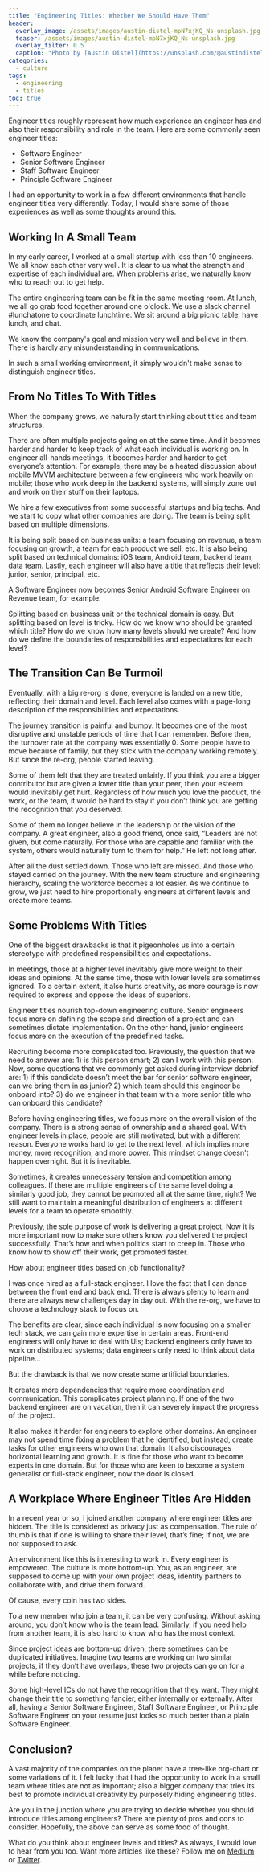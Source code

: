 ```yaml
---
title: "Engineering Titles: Whether We Should Have Them"
header:
  overlay_image: /assets/images/austin-distel-mpN7xjKQ_Ns-unsplash.jpg
  teaser: /assets/images/austin-distel-mpN7xjKQ_Ns-unsplash.jpg
  overlay_filter: 0.5
  caption: "Photo by [Austin Distel](https://unsplash.com/@austindistel?utm_source=unsplash&utm_medium=referral&utm_content=creditCopyText) on [Unsplash](https://unsplash.com/?utm_source=unsplash&utm_medium=referral&utm_content=creditCopyText)"
categories:
  - culture
tags:
  - engineering
  - titles
toc: true
---
```


Engineer titles roughly represent how much experience an engineer has and also their responsibility and role in the team. Here are some commonly seen engineer titles:

- Software Engineer
- Senior Software Engineer
- Staff Software Engineer
- Principle Software Engineer

I had an opportunity to work in a few different environments that handle engineer titles very differently. Today, I would share some of those experiences as well as some thoughts around this.

## Working In A Small Team

In my early career, I worked at a small startup with less than 10 engineers. We all know each other very well. It is clear to us what the strength and expertise of each individual are. When problems arise, we naturally know who to reach out to get help.

The entire engineering team can be fit in the same meeting room. At lunch, we all go grab food together around one o'clock. We use a slack channel #lunchatone to coordinate lunchtime. We sit around a big picnic table, have lunch, and chat.

We know the company's goal and mission very well and believe in them. There is hardly any misunderstanding in communications.

In such a small working environment, it simply wouldn't make sense to distinguish engineer titles.

## From No Titles To With Titles

When the company grows, we naturally start thinking about titles and team structures.

There are often multiple projects going on at the same time. And it becomes harder and harder to keep track of what each individual is working on. In engineer all-hands meetings, it becomes harder and harder to get everyone’s attention. For example, there may be a heated discussion about mobile MVVM architecture between a few engineers who work heavily on mobile; those who work deep in the backend systems, will simply zone out and work on their stuff on their laptops.

We hire a few executives from some successful startups and big techs. And we start to copy what other companies are doing. The team is being split based on multiple dimensions.

It is being split based on business units: a team focusing on revenue, a team focusing on growth, a team for each product we sell, etc. It is also being split based on technical domains: iOS team, Android team, backend team, data team. Lastly, each engineer will also have a title that reflects their level: junior, senior, principal, etc.

A Software Engineer now becomes Senior Android Software Engineer on Revenue team, for example.

Splitting based on business unit or the technical domain is easy. But splitting based on level is tricky. How do we know who should be granted which title? How do we know how many levels should we create? And how do we define the boundaries of responsibilities and expectations for each level?

## The Transition Can Be Turmoil

Eventually, with a big re-org is done, everyone is landed on a new title, reflecting their domain and level. Each level also comes with a page-long description of the responsibilities and expectations.

The journey transition is painful and bumpy. It becomes one of the most disruptive and unstable periods of time that I can remember. Before then, the turnover rate at the company was essentially 0. Some people have to move because of family, but they stick with the company working remotely. But since the re-org, people started leaving.

Some of them felt that they are treated unfairly. If you think you are a bigger contributor but are given a lower title than your peer, then your esteem would inevitably get hurt. Regardless of how much you love the product, the work, or the team, it would be hard to stay if you don’t think you are getting the recognition that you deserved.

Some of them no longer believe in the leadership or the vision of the company. A great engineer, also a good friend, once said, “Leaders are not given, but come naturally. For those who are capable and familiar with the system, others would naturally turn to them for help.” He left not long after.

After all the dust settled down. Those who left are missed. And those who stayed carried on the journey. With the new team structure and engineering hierarchy, scaling the workforce becomes a lot easier. As we continue to grow, we just need to hire proportionally engineers at different levels and create more teams.

## Some Problems With Titles

One of the biggest drawbacks is that it pigeonholes us into a certain stereotype with predefined responsibilities and expectations.

In meetings, those at a higher level inevitably give more weight to their ideas and opinions. At the same time, those with lower levels are sometimes ignored. To a certain extent, it also hurts creativity, as more courage is now required to express and oppose the ideas of superiors.

Engineer titles nourish top-down engineering culture. Senior engineers focus more on defining the scope and direction of a project and can sometimes dictate implementation. On the other hand, junior engineers focus more on the execution of the predefined tasks.

Recruiting become more complicated too. Previously, the question that we need to answer are: 1) is this person smart; 2) can I work with this person. Now, some questions that we commonly get asked during interview debrief are: 1) if this candidate doesn’t meet the bar for senior software engineer, can we bring them in as junior? 2) which team should this engineer be onboard into? 3) do we engineer in that team with a more senior title who can onboard this candidate?

Before having engineering titles, we focus more on the overall vision of the company. There is a strong sense of ownership and a shared goal. With engineer levels in place, people are still motivated, but with a different reason. Everyone works hard to get to the next level, which implies more money, more recognition, and more power. This mindset change doesn't happen overnight. But it is inevitable.

Sometimes, it creates unnecessary tension and competition among colleagues. If there are multiple engineers of the same level doing a similarly good job, they cannot be promoted all at the same time, right? We still want to maintain a meaningful distribution of engineers at different levels for a team to operate smoothly.

Previously, the sole purpose of work is delivering a great project. Now it is more important now to make sure others know you delivered the project successfully. That’s how and when politics start to creep in. Those who know how to show off their work, get promoted faster.

How about engineer titles based on job functionality?

I was once hired as a full-stack engineer. I love the fact that I can dance between the front end and back end. There is always plenty to learn and there are always new challenges day in day out. With the re-org, we have to choose a technology stack to focus on.

The benefits are clear, since each individual is now focusing on a smaller tech stack, we can gain more expertise in certain areas. Front-end engineers will only have to deal with UIs; backend engineers only have to work on distributed systems; data engineers only need to think about data pipeline...

But the drawback is that we now create some artificial boundaries.

It creates more dependencies that require more coordination and communication. This complicates project planning. If one of the two backend engineer are on vacation, then it can severely impact the progress of the project.

It also makes it harder for engineers to explore other domains. An engineer may not spend time fixing a problem that he identified, but instead, create tasks for other engineers who own that domain. It also discourages horizontal learning and growth. It is fine for those who want to become experts in one domain. But for those who are keen to become a system generalist or full-stack engineer, now the door is closed.

## A Workplace Where Engineer Titles Are Hidden

In a recent year or so, I joined another company where engineer titles are hidden. The title is considered as privacy just as compensation. The rule of thumb is that if one is willing to share their level, that’s fine; if not, we are not supposed to ask.

An environment like this is interesting to work in. Every engineer is empowered. The culture is more bottom-up. You, as an engineer, are supposed to come up with your own project ideas, identity partners to collaborate with, and drive them forward.

Of cause, every coin has two sides.

To a new member who join a team, it can be very confusing. Without asking around, you don’t know who is the team lead. Similarly, if you need help from another team, it is also hard to know who has the most context.

Since project ideas are bottom-up driven, there sometimes can be duplicated initiatives. Imagine two teams are working on two similar projects, if they don’t have overlaps, these two projects can go on for a while before noticing.

Some high-level ICs do not have the recognition that they want. They might change their title to something fancier, either internally or externally. After all, having a Senior Software Engineer, Staff Software Engineer, or Principle Software Engineer on your resume just looks so much better than a plain Software Engineer.

## Conclusion?

A vast majority of the companies on the planet have a tree-like org-chart or some variations of it. I felt lucky that I had the opportunity to work in a small team where titles are not as important; also a bigger company that tries its best to promote individual creativity by purposely hiding engineering titles.

Are you in the junction where you are trying to decide whether you should introduce titles among engineers? There are plenty of pros and cons to consider. Hopefully, the above can serve as some food of thought.

What do you think about engineer levels and titles? As always, I would love to hear from you too. Want more articles like these? Follow me on [Medium](https://yuchen52.medium.com/membership) or [Twitter](https://twitter.com/yzhong52).
